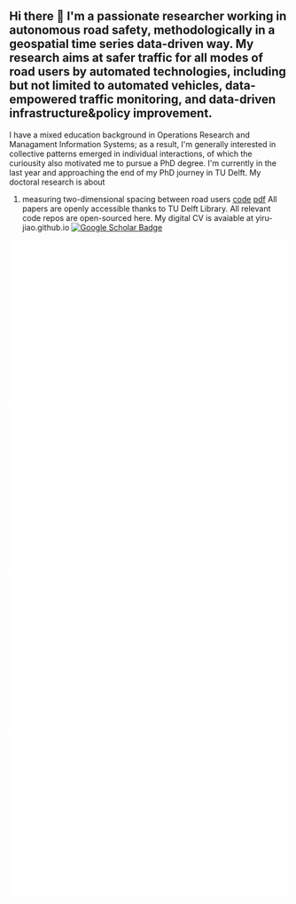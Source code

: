 ## Hi there 👋 I'm a passionate researcher working in autonomous road safety, methodologically in a geospatial time series data-driven way. My research aims at safer traffic for all modes of road users by automated technologies, including but not limited to automated vehicles, data-empowered traffic monitoring, and data-driven infrastructure&policy improvement.
I have a mixed education background in Operations Research and Managament Information Systems; as a result, I'm generally interested in collective patterns emerged in individual interactions, of which the curiousity also motivated me to pursue a PhD degree. I'm currently in the last year and approaching the end of my PhD journey in TU Delft. My doctoral research is about
1) measuring two-dimensional spacing between road users [code](https://github.com/Yiru-Jiao/DriverSpaceInference) [pdf](https://github.com/Yiru-Jiao/DocumentedKnowledgeSharing/blob/main/First-authoredPublications/2023-08%20Inferring%20vehicle%20spacing%20in%20urban%20traffic%20from%20trajectory%20data.pdf)
All papers are openly accessible thanks to TU Delft Library. All relevant code repos are open-sourced here. My digital CV is avaiable at yiru-jiao.github.io
[![Google Scholar Badge](https://img.shields.io/badge/Google-Scholar-blue)](https://scholar.google.com/citations?user=DeM7ng8AAAAJ&hl=en)

<div align="center">

![](https://raw.githubusercontent.com/yiru-jiao/github-stats/master/generated/languages.svg#gh-dark-mode-only)
![](https://raw.githubusercontent.com/yiru-jiao/github-stats/master/generated/languages.svg#gh-light-mode-only)
![](https://raw.githubusercontent.com/yiru-jiao/github-stats/master/generated/overview.svg#gh-dark-mode-only)
![](https://raw.githubusercontent.com/yiru-jiao/github-stats/master/generated/overview.svg#gh-light-mode-only)



<!--
**Yiru-Jiao/yiru-jiao** is a ✨ _special_ ✨ repository because its `README.md` (this file) appears on your GitHub profile.

Here are some ideas to get you started:

- 🔭 I’m currently working on ...
- 🌱 I’m currently learning ...
- 👯 I’m looking to collaborate on ...
- 🤔 I’m looking for help with ...
- 💬 Ask me about ...
- 📫 How to reach me: ...
- 😄 Pronouns: ...
- ⚡ Fun fact: ...
-->




